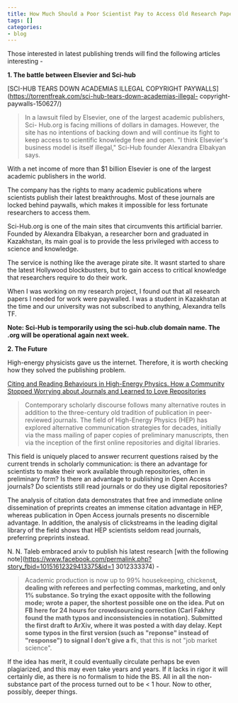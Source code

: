 ```yaml
---
title: How Much Should a Poor Scientist Pay to Access Old Research Papers?
tags: []
categories:
- blog
---
```

Those interested in latest publishing trends will find the following articles
interesting -
<!--more-->

**1\. The battle between Elsevier and Sci-hub**

[SCI-HUB TEARS DOWN ACADEMIAS ILLEGAL COPYRIGHT
PAYWALLS](https://torrentfreak.com/sci-hub-tears-down-academias-illegal-
copyright-paywalls-150627/)

> In a lawsuit filed by Elsevier, one of the largest academic publishers, Sci-
Hub.org is facing millions of dollars in damages. However, the site has no
intentions of backing down and will continue its fight to keep access to
scientific knowledge free and open. "I think Elsevier's business model is
itself illegal," Sci-Hub founder Alexandra Elbakyan says.

With a net income of more than $1 billion Elsevier is one of the largest
academic publishers in the world.

The company has the rights to many academic publications where scientists
publish their latest breakthroughs. Most of these journals are locked behind
paywalls, which makes it impossible for less fortunate researchers to access
them.

Sci-Hub.org is one of the main sites that circumvents this artificial barrier.
Founded by Alexandra Elbakyan, a researcher born and graduated in Kazakhstan,
its main goal is to provide the less privileged with access to science and
knowledge.

The service is nothing like the average pirate site. It wasnt started to share
the latest Hollywood blockbusters, but to gain access to critical knowledge
that researchers require to do their work.

When I was working on my research project, I found out that all research
papers I needed for work were paywalled. I was a student in Kazakhstan at the
time and our university was not subscribed to anything, Alexandra tells TF.

**Note: Sci-Hub is temporarily using the sci-hub.club domain name. The .org will be operational again next week.**

**2\. The Future**

High-energy physicists gave us the internet. Therefore, it is worth checking
how they solved the publishing problem.

[Citing and Reading Behaviours in High-Energy Physics. How a Community Stopped
Worrying about Journals and Learned to Love
Repositories](http://arxiv.org/ftp/arxiv/papers/0906/0906.5418.pdf)

> Contemporary scholarly discourse follows many alternative routes in addition
to the three-century old tradition of publication in peer-reviewed journals.
The field of High-Energy Physics (HEP) has explored alternative communication
strategies for decades, initially via the mass mailing of paper copies of
preliminary manuscripts, then via the inception of the first online
repositories and digital libraries.

This field is uniquely placed to answer recurrent questions raised by the
current trends in scholarly communication: is there an advantage for
scientists to make their work available through repositories, often in
preliminary form? Is there an advantage to publishing in Open Access journals?
Do scientists still read journals or do they use digital repositories?

The analysis of citation data demonstrates that free and immediate online
dissemination of preprints creates an immense citation advantage in HEP,
whereas publication in Open Access journals presents no discernible advantage.
In addition, the analysis of clickstreams in the leading digital library of
the field shows that HEP scientists seldom read journals, preferring preprints
instead.

N. N. Taleb embraced arxiv to publish his latest research [with the following 
note](https://www.facebook.com/permalink.php?story_fbid=10151612329413375&id=1
3012333374) \-

> Academic production is now up to 99% housekeeping, chickens**t, dealing with
referees and perfecting commas, marketing, and only 1% substance. So trying
the exact opposite with the following mode; wrote a paper, the shortest
possible one on the idea. Put on FB here for 24 hours for crowdsourcing
correction (Carl Fakhry found the math typos and inconsistencies in notation).
Submitted the first draft to ArXiv, where it was posted a with day delay. Kept
some typos in the first version (such as "reponse" instead of "response") to
signal I don't give a f**k, that this is not "job market science".

If the idea has merit, it could eventually circulate perhaps be even
plagiarized, and this may even take years and years. If it lacks in rigor it
will certainly die, as there is no formalism to hide the BS. All in all the
non-substance part of the process turned out to be < 1 hour. Now to other,
possibly, deeper things.

